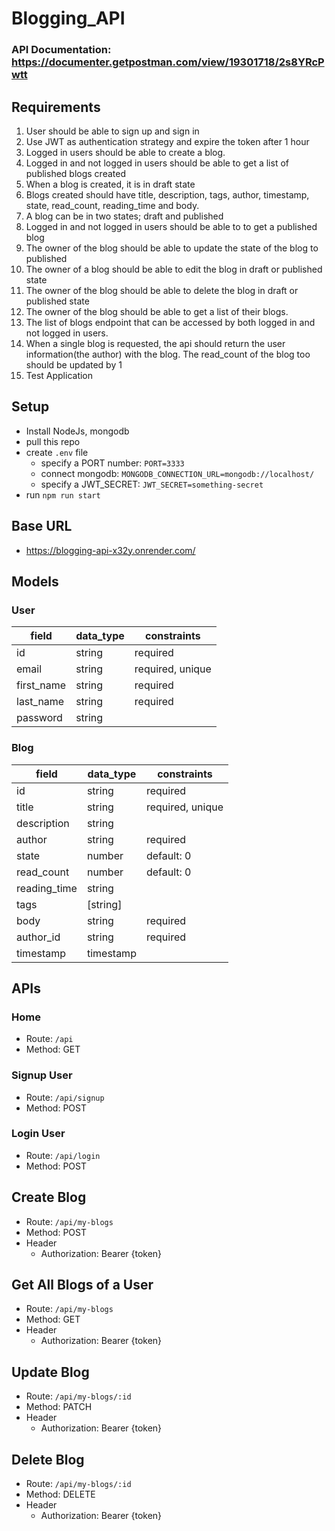 # Blogging_API

### API Documentation: https://documenter.getpostman.com/view/19301718/2s8YRcPwtt

## Requirements
1. User should be able to sign up and sign in
2. Use JWT as authentication strategy and expire the token after 1 hour
3. Logged in users should be able to create a blog.
4. Logged in and not logged in users should be able to get a list of published blogs created
5. When a blog is created, it is in draft state
6. Blogs created should have title, description, tags, author, timestamp, state, read_count, reading_time and body.
7. A blog can be in two states; draft and published
8. Logged in and not logged in users should be able to to get a published blog
9. The owner of the blog should be able to update the state of the blog to published
10. The owner of a blog should be able to edit the blog in draft or published state
11. The owner of the blog should be able to delete the blog in draft or published state
12. The owner of the blog should be able to get a list of their blogs.
13. The list of blogs endpoint that can be accessed by both logged in and not logged in users.
14. When a single blog is requested, the api should return the user information(the author) with the blog. The read_count of the blog too should be updated by 1
15. Test Application

## Setup
- Install NodeJs, mongodb
- pull this repo
- create `.env` file
  - specify a PORT number: `PORT=3333`
  - connect mongodb: `MONGODB_CONNECTION_URL=mongodb://localhost/`
  - specify a JWT_SECRET: `JWT_SECRET=something-secret`
- run `npm run start`

## Base URL
- https://blogging-api-x32y.onrender.com/

## Models
### User
| field | data_type | constraints |
| ---- | ---- | ---- |
| id | string | required |
| email | string | required, unique |
| first_name | string | required |
| last_name | string | required |
| password | string | 

### Blog
| field | data_type | constraints |
| ---- | ---- | ---- |
| id | string | required |
| title | string | required, unique |
| description | string | 
| author | string | required |
| state | number | default: 0 |
| read_count | number | default: 0 |
| reading_time | string |
| tags | [string] | 
| body | string | required |
| author_id | string | required |
| timestamp | timestamp | 

## APIs
### Home
- Route: `/api`
- Method: GET

### Signup User
- Route: `/api/signup`
- Method: POST

### Login User
- Route: `/api/login`
- Method: POST

## Create Blog
- Route: `/api/my-blogs`
- Method: POST
- Header
  - Authorization: Bearer {token}

## Get All Blogs of a User
- Route: `/api/my-blogs`
- Method: GET
- Header
  - Authorization: Bearer {token}
  
 ## Update Blog
- Route: `/api/my-blogs/:id`
- Method: PATCH
- Header
  - Authorization: Bearer {token}

## Delete Blog
- Route: `/api/my-blogs/:id`
- Method: DELETE
- Header
  - Authorization: Bearer {token}
